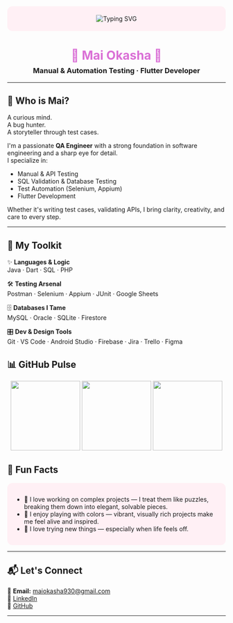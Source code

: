 <!-- 🌸 Animated Header -->
<p align="center" style="background-color:#FFF0F5; padding:20px; border-radius:12px;">
  <img src="https://readme-typing-svg.herokuapp.com?font=Fira+Code&size=28&duration=3000&pause=1000&color=FFB6C1&center=true&vCenter=true&width=700&lines=Hi+I'm+Mai+Okasha+%F0%9F%91%8B;QA+Engineer+%7C+Flutter+Developer;Turning+Tests+into+Confidence+%F0%9F%94%A5" alt="Typing SVG" />
</p>

<h1 align="center" style="color:#DA70D6; margin-bottom: 8px;">🌸 Mai Okasha 🌸</h1>
<h3 align="center" style="margin-top: 0;">Manual & Automation Testing · Flutter Developer</h3>

---

## 🧠 Who is Mai?

A curious mind.  
A bug hunter.  
A storyteller through test cases.  


I'm a passionate **QA Engineer** with a strong foundation in software engineering and a sharp eye for detail.  
I specialize in:
- Manual & API Testing  
- SQL Validation & Database Testing  
- Test Automation (Selenium, Appium)  
- Flutter Development

Whether it's writing test cases, validating APIs, I bring clarity, creativity, and care to every step.

---

## 🧰 My Toolkit

✨ **Languages & Logic**  
Java · Dart · SQL · PHP  

🛠️ **Testing Arsenal**  
Postman · Selenium · Appium · JUnit · Google Sheets  

🗄️ **Databases I Tame**  
MySQL · Oracle · SQLite · Firestore  

🎛️ **Dev & Design Tools**  
Git · VS Code · Android Studio · Firebase · Jira · Trello · Figma  

## 📊 GitHub Pulse
<p align="center">
  <img src="https://github-readme-stats.vercel.app/api?username=MaiOkasha&show_icons=true&theme=radical" height="160"/>
  <img src="https://github-readme-stats.vercel.app/api/top-langs/?username=MaiOkasha&layout=compact&theme=radical" height="160"/>
  <img src="https://github-readme-streak-stats.herokuapp.com/?user=MaiOkasha&theme=radical" height="160"/>
</p>


## 🎈 Fun Facts

<div style="background-color:#FFF0F5; padding:15px; border-radius:12px;">

- 🧩 I love working on complex projects — I treat them like puzzles, breaking them down into elegant, solvable pieces.  
- 🎨 I enjoy playing with colors — vibrant, visually rich projects make me feel alive and inspired.  
- 🌱 I love trying new things — especially when life feels off.  
</div>

---

## 📬 Let's Connect

💌 **Email:** maiokasha930@gmail.com  
🔗 [LinkedIn](https://www.linkedin.com/in/mai-okasha/)  
🐙 [GitHub](https://github.com/MaiOkasha)  

---
